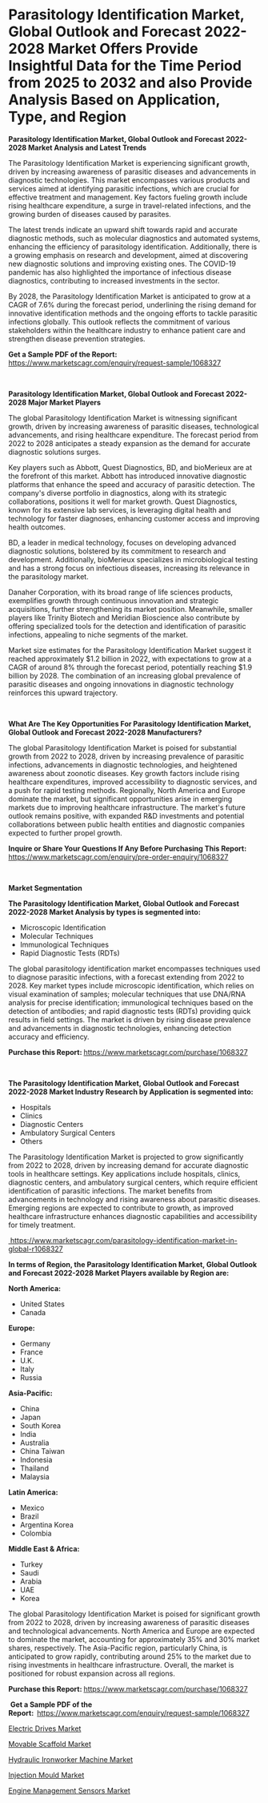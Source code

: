 <p><h1>Parasitology Identification Market, Global Outlook and Forecast 2022-2028 Market Offers Provide Insightful Data for the Time Period from 2025 to 2032 and also Provide Analysis Based on Application, Type, and Region</h1></p><p><strong>Parasitology Identification Market, Global Outlook and Forecast 2022-2028 Market Analysis and Latest Trends</strong></p>
<p><p>The Parasitology Identification Market is experiencing significant growth, driven by increasing awareness of parasitic diseases and advancements in diagnostic technologies. This market encompasses various products and services aimed at identifying parasitic infections, which are crucial for effective treatment and management. Key factors fueling growth include rising healthcare expenditure, a surge in travel-related infections, and the growing burden of diseases caused by parasites.</p><p>The latest trends indicate an upward shift towards rapid and accurate diagnostic methods, such as molecular diagnostics and automated systems, enhancing the efficiency of parasitology identification. Additionally, there is a growing emphasis on research and development, aimed at discovering new diagnostic solutions and improving existing ones. The COVID-19 pandemic has also highlighted the importance of infectious disease diagnostics, contributing to increased investments in the sector.</p><p>By 2028, the Parasitology Identification Market is anticipated to grow at a CAGR of 7.6% during the forecast period, underlining the rising demand for innovative identification methods and the ongoing efforts to tackle parasitic infections globally. This outlook reflects the commitment of various stakeholders within the healthcare industry to enhance patient care and strengthen disease prevention strategies.</p></p>
<p><strong>Get a Sample PDF of the Report:&nbsp;</strong> <a href="https://www.marketscagr.com/enquiry/request-sample/1068327?utm_campaign=2955&utm_medium=2&utm_source=Github&utm_content=ia&utm_term=21032025&utm_id=parasitology-identification-market-global-outlook-and-forecast-2022-2028">https://www.marketscagr.com/enquiry/request-sample/1068327</a></p>
<p>&nbsp;</p>
<p><strong>Parasitology Identification Market, Global Outlook and Forecast 2022-2028 Major Market Players</strong></p>
<p><p>The global Parasitology Identification Market is witnessing significant growth, driven by increasing awareness of parasitic diseases, technological advancements, and rising healthcare expenditure. The forecast period from 2022 to 2028 anticipates a steady expansion as the demand for accurate diagnostic solutions surges.</p><p>Key players such as Abbott, Quest Diagnostics, BD, and bioMerieux are at the forefront of this market. Abbott has introduced innovative diagnostic platforms that enhance the speed and accuracy of parasitic detection. The company's diverse portfolio in diagnostics, along with its strategic collaborations, positions it well for market growth. Quest Diagnostics, known for its extensive lab services, is leveraging digital health and technology for faster diagnoses, enhancing customer access and improving health outcomes.</p><p>BD, a leader in medical technology, focuses on developing advanced diagnostic solutions, bolstered by its commitment to research and development. Additionally, bioMerieux specializes in microbiological testing and has a strong focus on infectious diseases, increasing its relevance in the parasitology market.</p><p>Danaher Corporation, with its broad range of life sciences products, exemplifies growth through continuous innovation and strategic acquisitions, further strengthening its market position. Meanwhile, smaller players like Trinity Biotech and Meridian Bioscience also contribute by offering specialized tools for the detection and identification of parasitic infections, appealing to niche segments of the market.</p><p>Market size estimates for the Parasitology Identification Market suggest it reached approximately $1.2 billion in 2022, with expectations to grow at a CAGR of around 8% through the forecast period, potentially reaching $1.9 billion by 2028. The combination of an increasing global prevalence of parasitic diseases and ongoing innovations in diagnostic technology reinforces this upward trajectory.</p></p>
<p>&nbsp;</p>
<p><strong>What Are The Key Opportunities For Parasitology Identification Market, Global Outlook and Forecast 2022-2028 Manufacturers?</strong></p>
<p><p>The global Parasitology Identification Market is poised for substantial growth from 2022 to 2028, driven by increasing prevalence of parasitic infections, advancements in diagnostic technologies, and heightened awareness about zoonotic diseases. Key growth factors include rising healthcare expenditures, improved accessibility to diagnostic services, and a push for rapid testing methods. Regionally, North America and Europe dominate the market, but significant opportunities arise in emerging markets due to improving healthcare infrastructure. The market's future outlook remains positive, with expanded R&D investments and potential collaborations between public health entities and diagnostic companies expected to further propel growth.</p></p>
<p><strong>Inquire or Share Your Questions If Any Before Purchasing This Report:</strong> <a href="https://www.marketscagr.com/enquiry/pre-order-enquiry/1068327?utm_campaign=2955&utm_medium=2&utm_source=Github&utm_content=ia&utm_term=21032025&utm_id=parasitology-identification-market-global-outlook-and-forecast-2022-2028">https://www.marketscagr.com/enquiry/pre-order-enquiry/1068327</a></p>
<p>&nbsp;</p>
<p><strong>Market Segmentation</strong></p>
<p><strong>The Parasitology Identification Market, Global Outlook and Forecast 2022-2028 Market Analysis by types is segmented into:</strong></p>
<p><ul><li>Microscopic Identification</li><li>Molecular Techniques</li><li>Immunological Techniques</li><li>Rapid Diagnostic Tests (RDTs)</li></ul></p>
<p><p>The global parasitology identification market encompasses techniques used to diagnose parasitic infections, with a forecast extending from 2022 to 2028. Key market types include microscopic identification, which relies on visual examination of samples; molecular techniques that use DNA/RNA analysis for precise identification; immunological techniques based on the detection of antibodies; and rapid diagnostic tests (RDTs) providing quick results in field settings. The market is driven by rising disease prevalence and advancements in diagnostic technologies, enhancing detection accuracy and efficiency.</p></p>
<p><strong>Purchase this Report:&nbsp;</strong><a href="https://www.marketscagr.com/purchase/1068327?utm_campaign=2955&utm_medium=2&utm_source=Github&utm_content=ia&utm_term=21032025&utm_id=parasitology-identification-market-global-outlook-and-forecast-2022-2028">https://www.marketscagr.com/purchase/1068327</a></p>
<p>&nbsp;</p>
<p><strong>The Parasitology Identification Market, Global Outlook and Forecast 2022-2028 Market Industry Research by Application is segmented into:</strong></p>
<p><ul><li>Hospitals</li><li>Clinics</li><li>Diagnostic Centers</li><li>Ambulatory Surgical Centers</li><li>Others</li></ul></p>
<p><p>The Parasitology Identification Market is projected to grow significantly from 2022 to 2028, driven by increasing demand for accurate diagnostic tools in healthcare settings. Key applications include hospitals, clinics, diagnostic centers, and ambulatory surgical centers, which require efficient identification of parasitic infections. The market benefits from advancements in technology and rising awareness about parasitic diseases. Emerging regions are expected to contribute to growth, as improved healthcare infrastructure enhances diagnostic capabilities and accessibility for timely treatment.</p></p>
<p><a href="https://www.marketscagr.com/parasitology-identification-market-in-global-r1068327?utm_campaign=2955&utm_medium=2&utm_source=Github&utm_content=ia&utm_term=21032025&utm_id=parasitology-identification-market-global-outlook-and-forecast-2022-2028">&nbsp;https://www.marketscagr.com/parasitology-identification-market-in-global-r1068327</a></p>
<p><strong>In terms of Region, the Parasitology Identification Market, Global Outlook and Forecast 2022-2028 Market Players available by Region are:</strong></p>
<p>
    <p> <strong> North America: </strong>
        <ul>
            <li>United States</li>
            <li>Canada</li>
        </ul>
        </p> 
    <p> <strong> Europe: </strong>
        <ul>
            <li>Germany</li>
            <li>France</li>
            <li>U.K.</li>
            <li>Italy</li>
            <li>Russia</li>
        </ul>
        </p> 
    <p> <strong> Asia-Pacific: </strong>
        <ul>
            <li>China</li>
            <li>Japan</li>
            <li>South Korea</li>
            <li>India</li>
            <li>Australia</li>
            <li>China Taiwan</li>
            <li>Indonesia</li>
            <li>Thailand</li>
            <li>Malaysia</li>
        </ul>
        </p> 
    <p> <strong> Latin America: </strong>
        <ul>
            <li>Mexico</li>
            <li>Brazil</li>
            <li>Argentina Korea</li>
            <li>Colombia</li>
        </ul>
        </p> 
    <p> <strong> Middle East & Africa: </strong>
        <ul>
            <li>Turkey</li>
            <li>Saudi</li>
            <li>Arabia</li>
            <li>UAE</li>
            <li>Korea</li>
        </ul>
    </p>
    </p>
<p><p>The global Parasitology Identification Market is poised for significant growth from 2022 to 2028, driven by increasing awareness of parasitic diseases and technological advancements. North America and Europe are expected to dominate the market, accounting for approximately 35% and 30% market shares, respectively. The Asia-Pacific region, particularly China, is anticipated to grow rapidly, contributing around 25% to the market due to rising investments in healthcare infrastructure. Overall, the market is positioned for robust expansion across all regions.</p></p>
<p><strong>Purchase this Report: </strong><a href="https://www.marketscagr.com/purchase/1068327?utm_campaign=2955&utm_medium=2&utm_source=Github&utm_content=ia&utm_term=21032025&utm_id=parasitology-identification-market-global-outlook-and-forecast-2022-2028">https://www.marketscagr.com/purchase/1068327</a></p>
<p>&nbsp;<strong>Get a Sample PDF of the Report:&nbsp;&nbsp;</strong><a href="https://www.marketscagr.com/enquiry/request-sample/1068327?utm_campaign=2955&utm_medium=2&utm_source=Github&utm_content=ia&utm_term=21032025&utm_id=parasitology-identification-market-global-outlook-and-forecast-2022-2028">https://www.marketscagr.com/enquiry/request-sample/1068327</a></p>
<p><strong></strong></p>
<p><p><a href="https://www.linkedin.com/pulse/electric-drives-market-analysis-report-2025-2032-projected-7fclf?utm_campaign=2955&utm_medium=2&utm_source=Github&utm_content=ia&utm_term=21032025&utm_id=parasitology-identification-market-global-outlook-and-forecast-2022-2028">Electric Drives Market</a></p><p><a href="https://www.linkedin.com/pulse/insights-movable-scaffold-market-from-2025-2032-projecting-108-db55f?utm_campaign=2955&utm_medium=2&utm_source=Github&utm_content=ia&utm_term=21032025&utm_id=parasitology-identification-market-global-outlook-and-forecast-2022-2028">Movable Scaffold Market</a></p><p><a href="https://www.linkedin.com/pulse/information-trends-significant-market-drivers-obstacles-hydraulic-fcwif?utm_campaign=2955&utm_medium=2&utm_source=Github&utm_content=ia&utm_term=21032025&utm_id=parasitology-identification-market-global-outlook-and-forecast-2022-2028">Hydraulic Ironworker Machine Market</a></p><p><a href="https://www.linkedin.com/pulse/projected-market-growth-injection-mould-58-cagr-from-tns8f?utm_campaign=2955&utm_medium=2&utm_source=Github&utm_content=ia&utm_term=21032025&utm_id=parasitology-identification-market-global-outlook-and-forecast-2022-2028">Injection Mould Market</a></p><p><a href="https://www.linkedin.com/pulse/engine-management-sensors-market-trend-analysis-forecasts-rapid-fhoif?utm_campaign=2955&utm_medium=2&utm_source=Github&utm_content=ia&utm_term=21032025&utm_id=parasitology-identification-market-global-outlook-and-forecast-2022-2028">Engine Management Sensors Market</a></p></p>